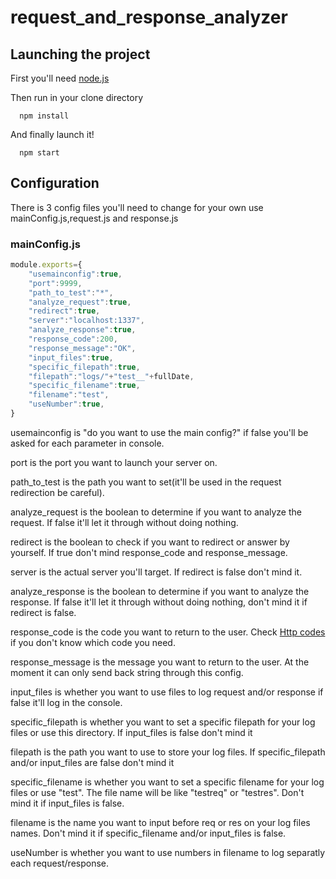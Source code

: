 # request_and_response_analyzer

## Launching the project
First you'll need [node.js](https://nodejs.org/en/)

Then run in your clone directory

``` BatchFile
  npm install
```

And finally launch it!
``` BatchFile
  npm start
```

## Configuration

There is 3 config files you'll need to change for your own use mainConfig.js,request.js and response.js

### mainConfig.js
``` Javascript
module.exports={
    "usemainconfig":true,
    "port":9999,
    "path_to_test":"*",
    "analyze_request":true,
    "redirect":true,
    "server":"localhost:1337",
    "analyze_response":true,
    "response_code":200,
    "response_message":"OK",
    "input_files":true,
    "specific_filepath":true,
    "filepath":"logs/"+"test__"+fullDate,
    "specific_filename":true,
    "filename":"test",
    "useNumber":true,
}
```
  usemainconfig is "do you want to use the main config?" if false you'll be asked for each parameter in console.
  
  port is the port you want to launch your server on.
  
  path_to_test is the path you want to set(it'll be used in the request redirection be careful).
  
  analyze_request is the boolean to determine if you want to analyze the request. If false it'll let it through without doing nothing.
  
  redirect is the boolean to check if you want to redirect or answer by yourself. If true don't mind response_code and response_message.
  
  server is the actual server you'll target. If redirect is false don't mind it.
  
  analyze_response is the boolean to determine if you want to analyze the response. If false it'll let it through without doing nothing,
  don't mind it if redirect is false.
  
  response_code is the code you want to return to the user. Check [Http codes](https://fr.wikipedia.org/wiki/Liste_des_codes_HTTP) if you don't know which code you need.
  
  response_message is the message you want to return to the user. At the moment it can only send back string through this config.
  
  input_files is whether you want to use files to log request and/or response if false it'll log in the console.
  
  specific_filepath is whether you want to set a specific filepath for your log files or use this directory. If input_files is false don't mind it
  
  filepath is the path you want to use to store your log files. If specific_filepath and/or input_files are false don't mind it
  
  specific_filename is whether you want to set a specific filename for your log files or use "test". The file name will be like "testreq" or "testres".
  Don't mind it if input_files is false.
  
  filename is the name you want to input before req or res on your log files names. Don't mind it if specific_filename and/or input_files is false.
  
  useNumber is whether you want to use numbers in filename to log separatly each request/response.
